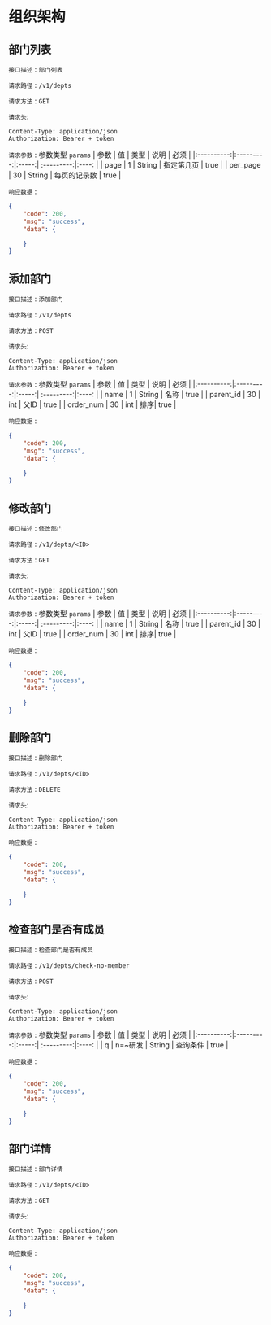 # 组织架构

## 部门列表

`接口描述` : `部门列表`

`请求路径` :  `/v1/depts`

`请求方法` :  `GET`

`请求头`: 
```
Content-Type: application/json
Authorization: Bearer + token 
```

`请求参数` : 参数类型 `params`
| 参数        | 值           | 类型  | 说明 | 必须 | 
|:----------:|:---------:|:-----:|  :---------:|:----: |
| page   | 1      | String | 指定第几页 |  true |
| per_page   | 30      | String | 每页的记录数 |  true |


`响应数据` : 
```json
{
    "code": 200,
    "msg": "success",
    "data": {

    }
}
```
## 添加部门

`接口描述` : `添加部门`

`请求路径` :  `/v1/depts`

`请求方法` :  `POST`

`请求头`: 
```
Content-Type: application/json
Authorization: Bearer + token 
```

`请求参数` : 参数类型 `params`
| 参数        | 值           | 类型  | 说明 | 必须 | 
|:----------:|:---------:|:-----:|  :---------:|:----: |
| name   | 1      | String | 名称 |  true |
| parent_id   | 30      | int | 父ID |  true |
| order_num   | 30      | int | 排序|  true |


`响应数据` : 
```json
{
    "code": 200,
    "msg": "success",
    "data": {

    }
}
```
## 修改部门

`接口描述` : `修改部门`

`请求路径` :  `/v1/depts/<ID>`

`请求方法` :  `GET`

`请求头`: 
```
Content-Type: application/json
Authorization: Bearer + token 
```

`请求参数` : 参数类型 `params`
| 参数        | 值           | 类型  | 说明 | 必须 | 
|:----------:|:---------:|:-----:|  :---------:|:----: |
| name   | 1      | String | 名称 |  true |
| parent_id   | 30      | int | 父ID |  true |
| order_num   | 30      | int | 排序|  true |


`响应数据` : 
```json
{
    "code": 200,
    "msg": "success",
    "data": {

    }
}
```
## 删除部门

`接口描述` : `删除部门`

`请求路径` :  `/v1/depts/<ID>`

`请求方法` :  `DELETE`

`请求头`: 
```
Content-Type: application/json
Authorization: Bearer + token 
```

`响应数据` : 
```json
{
    "code": 200,
    "msg": "success",
    "data": {

    }
}
```

## 检查部门是否有成员

`接口描述` : `检查部门是否有成员`

`请求路径` :  `/v1/depts/check-no-member`

`请求方法` :  `POST`

`请求头`: 
```
Content-Type: application/json
Authorization: Bearer + token 
```

`请求参数` : 参数类型 `params`
| 参数        | 值           | 类型  | 说明 | 必须 | 
|:----------:|:---------:|:-----:|  :---------:|:----: |
| q   | n=~研发     | String | 查询条件 |  true |


`响应数据` : 
```json
{
    "code": 200,
    "msg": "success",
    "data": {

    }
}
```
## 部门详情


`接口描述` : `部门详情`

`请求路径` :  `/v1/depts/<ID>`

`请求方法` :  `GET`

`请求头`: 
```
Content-Type: application/json
Authorization: Bearer + token 
```

`响应数据` : 
```json
{
    "code": 200,
    "msg": "success",
    "data": {

    }
}
```